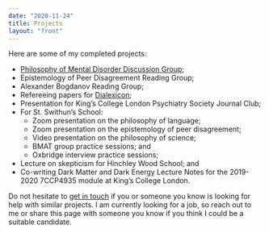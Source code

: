 ```yaml
---
date: "2020-11-24"
title: Projects
layout: "front"
---
```


Here are some of my completed projects:

- [Philosophy of Mental Disorder Discussion Group](https://philosophyofmentaldisorder.github.io/);
- Epistemology of Peer Disagreement Reading Group;
- Alexander Bogdanov Reading Group;
- Refereeing papers for [Dialexicon](https://www.dialexicon.org);
- Presentation for King’s College London Psychiatry Society Journal Club;
- For St. Swithun’s School:
  - Zoom presentation on the philosophy of language;
  - Zoom presentation on the epistemology of peer disagreement;
  - Video presentation on the philosophy of science;
  - BMAT group practice sessions; and
  - Oxbridge interview practice sessions;
- Lecture on skepticism for Hinchley Wood School; and
- Co-writing Dark Matter and Dark Energy Lecture Notes for the 2019-2020 7CCP4935 module at King’s College London.

Do not hesitate to [get in touch](/contact/) if you or someone you know is looking for help with similar projects. I am currently looking for a job, so reach out to me or share this page with someone you know if you think I could be a suitable candidate.

